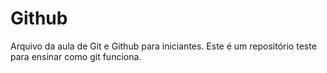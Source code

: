 # Github
Arquivo da aula de Git e Github para iniciantes.
Este é um repositório teste para ensinar como git funciona.
